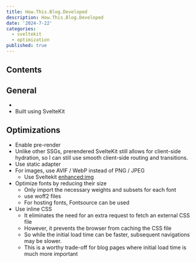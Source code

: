 ```yaml
---
title: How.This.Blog.Developed
description: How.This.Blog.Developed
date: '2024-7-22'
categories:
  - sveltekit
  - optimization
published: true
---
```


## Contents

## General

- 
- Built using SvelteKit

## Optimizations

- Enable pre-render
- Unlike other SSGs, prerendered SvelteKit still allows for client-side hydration, so I can still use smooth client-side routing and transitions.
- Use static adapter
- For images, use AVIF / WebP instead of PNG / JPEG
	- Use Sveltekit [enhanced:img](https://kit.svelte.dev/docs/images#sveltejs-enhanced-img-srcset-and-sizes)
- Optimize fonts by reducing their size
	- Only import the necessary weights and subsets for each font
	- use woff2 files
	- For hosting fonts, Fontsource can be used
- Use inline CSS
	- It eliminates the need for an extra request to fetch an external CSS file
	- However, it prevents the browser from caching the CSS file
	- So while the initial load time can be faster, subsequent navigations may be slower.
	- This is a worthy trade-off for blog pages where initial load time is much more important